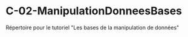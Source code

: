 # C-02-ManipulationDonneesBases
Répertoire pour le tutoriel "Les bases de la manipulation de données" 
